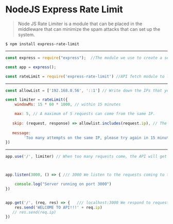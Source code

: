 
NodeJS Express Rate Limit
=============


>Node JS Rate Limiter is a module that can be placed in the middleware that can minimize the spam attacks that can set up the system.

`$ npm install express-rate-limit`

-------------
```javascript
const express = require("express");  //The module we use to create a server on Nodejs

const app = express();

const rateLimit = require('express-rate-limit') //API fetch module to limit incoming requests over the same IP
```
-------------
```javascript
const allowList = ['192.168.0.56', '::1'] // Write down the IPs that you want not to be stuck in the limit
```
```javascript
const limiter = rateLimit({
    windowMs: 15 * 60 * 1000, // within 15 minutes

    max: 5, // A maximum of 5 requests can come from the same IP.
   
   skip: (request, response) => allowlist.includes(request.ip), // The IPs you give will not be limited....
   
   message:
        'Too many attempts on the same IP, please try again in 15 minutes',
})
```
-------------
```javascript
app.use('/', limiter) // When too many requests come, the API will get in front of it and give an error code.



app.listen(3000, () => { /// 3000 We listen to the requests coming to the port

    console.log("Server running on port 3000")
})


app.get('/', (req, res) => {   /// localhost:3000 We respond to request
    res.send('WELCOME TO API!!!' + req.ip)
   // res.send(req.ip)
})

```

